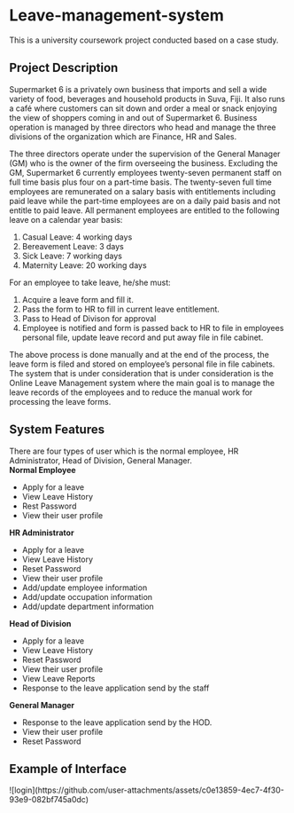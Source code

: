 # Leave-management-system
This is a university coursework project conducted based on a case study.
<h2>Project  Description </h2>
<p>Supermarket 6 is a privately own business that imports and sell a wide variety of food, beverages and household products in Suva, Fiji. It also runs a café where customers can sit 
down and order a meal or snack enjoying the view of shoppers coming in and out of Supermarket 6. Business operation is managed by three directors who head and manage the 
three divisions of the organization which are Finance, HR and Sales.
  
The three directors operate under the supervision of the General Manager (GM) who is the owner of the firm overseeing the business. Excluding the GM, Supermarket 6 currently employees twenty-seven permanent staff on full time basis plus four on a part-time basis. The twenty-seven full time employees are remunerated on a salary basis with entitlements including paid leave while the part-time employees are on a daily paid basis and not entitle to paid leave. All permanent employees are entitled to the following leave on a calendar year basis:</p>
1. Casual Leave: 4 working days
2. Bereavement Leave: 3 days 
3. Sick Leave: 7 working days
4. Maternity Leave: 20 working days
   
For an employee to take leave, he/she must:
1. Acquire a leave form and fill it.
2. Pass the form to HR to fill in current leave entitlement.
3. Pass to Head of Divison for approval
4. Employee is notified and form is passed back to HR to file in employees personal file, 
update leave record and put away file in file cabinet.

The above process is done manually and at the end of the process, the leave form is filed and stored on employee’s personal file in file cabinets. The system that is under consideration that 
is under consideration is the Online Leave Management system where the main goal is to manage the leave records of the employees and to reduce the manual work for processing the 
leave forms.

<h2>System Features </h2>
There are four types of user which is the normal employee, HR Administrator, Head of Division, General Manager.
</br>
<b> Normal Employee</b>
  <ul>
  <li>Apply for a leave</li>
  <li>View Leave History</li>
  <li>Rest Password</li>
  <li> View their user profile</li>
  </ul>
<b> HR Administrator</b>
  <ul>
  <li>Apply for a leave</li>
  <li> View Leave History </li>
  <li> Reset Password </li>
  <li> View their user profile </li>
  <li> Add/update employee information </li>
  <li>Add/update occupation information</li>
  <li>Add/update department information </li></ul>
  <b> Head of Division </b>
  <ul>
  <li>Apply for a leave</li>
  <li> View Leave History </li>
  <li> Reset Password </li>
  <li> View their user profile </li>
  <li> View Leave Reports </li>
  <li>Response to the leave application send by the staff</li></ul>
  <b>General Manager</b>
  <ul>
  <li>Response to the leave application send by the HOD.</li>
  <li> View their user profile </li>
  <li> Reset Password </li></ul>
<h2>Example of Interface</h2>
![login](https://github.com/user-attachments/assets/c0e13859-4ec7-4f30-93e9-082bf745a0dc)

